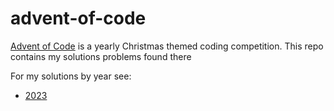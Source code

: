 # advent-of-code

[Advent of Code](https://adventofcode.com) is a yearly Christmas themed coding competition. This repo contains my solutions problems found there

For my solutions by year see:

- [2023](2023)
